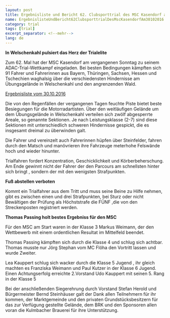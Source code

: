 ```yaml
---
layout: post
title: Ergebnisliste und Bericht 62. Clubsporttrial des MSC Kasendorf am 30.10.2016
name: ErgebnislisteUndBericht62ClubsporttrialDesMscKasendorfAm30102016
category: trial
tags: [trial]
excerpt_separator: <!--mehr-->
lang: de
---
```


**In Welschenkahl pulsiert das Herz der Trialelite**

Zum 62. Mal hat der MSC Kasendorf am vergangenen Sonntag zu seinem ADAC-Trial-Wettkampf eingeladen. Bei besten Bedingungen kämpften sich 91 Fahrer und Fahrerinnen aus Bayern, Thüringen, Sachsen, Hessen und Tschechien waghalsig über die verschiedensten Hindernisse am Übungsgelände in Welschenkahl und den angrenzenden Wald.

[Ergebnisliste vom 30.10.2016](/download/Ergebnisliste20161030.pdf)
 
<!--mehr-->

Die von den Regenfällen der vergangenen Tagen feuchte Piste bietet beste Besiegungen für die Motorradartisten. Über den weitläufigen Gelände um dem Übungsgelände in Welschenkahl verteilen sich zwölf abgesperrte Areale, so genannte Sektionen. Je nach Leistungsklasse (2-7) sind diese Sektionen mit unterschiedlich schweren Hindernisse gespickt, die es insgesamt dreimal zu überwinden galt.

Die Fahrer und vereinzelt auch Fahrerinnen hüpfen über Steinfelder, fahren durch den Matsch  und manövrieren ihre Fahrzeuge meterhohe Felswände hoch und wieder hinunter.

Trialfahren fordert Konzentration, Geschicklichkeit und Körberbeherschung. Am Ende gewinnt nicht der Fahrer  der den Parcours am schnellsten hinter sich bringt , sondern der mit den wenigsten Strafpunkten.

**Fuß abstellen verboten**

Kommt ein Trialfahrer aus dem Tritt und muss seine Beine zu Hilfe nehmen, gibt es zwischen einen und drei Strafpunkten, bei Sturz oder nicht Bewältigen der Prüfung als Höchststrafe die  FÜNF ,die von den Streckenposten  registriert werden.

**Thomas Passing holt bestes Ergebniss für den MSC**

Für den MSC am Start waren in der Klasse 3 Markus Weimann, der den Wettbewerb mit einem ordentlichen Resultat im Mittelfeld beendet.

Thomas Passing kämpften sich durch die Klasse 4  und schlug sich achtbar. Thomas musste nur Jörg Stephan vom MC Flöha den Vortritt lassen und wurde Zweiter.

Lea Kauppert schlug sich wacker durch die Klasse 5 Jugend , ihr gleich machten es Franziska Weimann und Paul Kutzer in der Klasse 6 Jugend. Einen Achtungserfolg erreichte 2.Vorstand Udo Kauppert mit seinen 5. Rang in der Klasse 5

Bei der anschließenden Siegerehrung durch Vorstand Stefan Herold und Bürgermeister Bernd Steinhäuser galt der Dank allen Teilnehmern für ihr kommen,  der Marktgemeinde und den privaten Grundstücksbesitzern für das zur Verfügung gestellte Gelände, dem BRK und den Sponsoren allen voran die Kulmbacher Brauerei für ihre Unterstützung.
